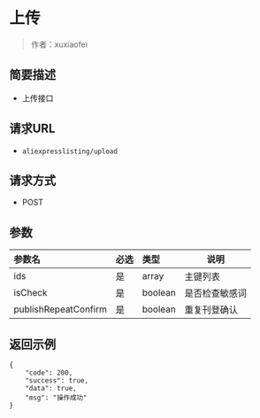# 上传

> 作者：xuxiaofei

## 简要描述

- 上传接口

## 请求URL
- ` aliexpresslisting/upload `
  
## 请求方式
- POST 

## 参数

|参数名|必选|类型|说明|
|:----    |:---|:----- |-----   |
|ids |是  |array |主键列表   |
|isCheck |是  |boolean | 是否检查敏感词    |
|publishRepeatConfirm |是  |boolean | 重复刊登确认    |
## 返回示例 

``` 
{
    "code": 200,
    "success": true,
    "data": true,
    "msg": "操作成功"
}
```